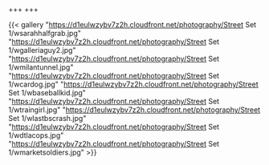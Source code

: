 +++
+++

{{< gallery "https://d1eulwzybv7z2h.cloudfront.net/photography/Street Set 1/wsarahhalfgrab.jpg"
"https://d1eulwzybv7z2h.cloudfront.net/photography/Street Set 1/wgalleriaguy2.jpg" 
"https://d1eulwzybv7z2h.cloudfront.net/photography/Street Set 1/wmilantunnel.jpg" 
"https://d1eulwzybv7z2h.cloudfront.net/photography/Street Set 1/wcardog.jpg" 
"https://d1eulwzybv7z2h.cloudfront.net/photography/Street Set 1/wbaseballkid.jpg" 
"https://d1eulwzybv7z2h.cloudfront.net/photography/Street Set 1/wtraingirl.jpg" 
"https://d1eulwzybv7z2h.cloudfront.net/photography/Street Set 1/wlastbscrash.jpg" 
"https://d1eulwzybv7z2h.cloudfront.net/photography/Street Set 1/wdtlacops.jpg"  
"https://d1eulwzybv7z2h.cloudfront.net/photography/Street Set 1/wmarketsoldiers.jpg" >}}


